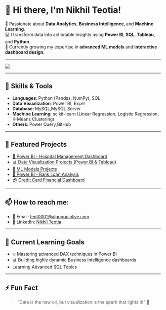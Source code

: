 # 👋 Hi there, I'm Nikhil Teotia!

🎯 Passionate about **Data Analytics**, **Business Intelligence**, and **Machine Learning**.  
💻 I transform data into actionable insights using **Power BI**, **SQL**, **Tableau**, and **Python**.  
🚀 Currently growing my expertise in **advanced ML models** and **interactive dashboard design**.

---

[![](https://readme-typing-svg.herokuapp.com?font=Fira+Code&size=22&pause=1000&color=00F7FF&center=true&vCenter=true&width=800&height=50&lines=Data+Analyst+%7C+Power+BI+Developer+%7C+ML+Enthusiast;Python+%7C+SQL+%7C+Power+BI+%7C+Tableau+%7C+Machine+Learning)](https://git.io/typing-svg)

---

## 🚀 Skills & Tools

- **Languages**: Python (Pandas, NumPy), SQL
- **Data Visualization**: Power BI, Excel
- **Database**: MySQL,MySQL Server
- **Machine Learning**: scikit-learn (Linear Regression, Logistic Regression, K-Means Clustering)
- **Others**: Power Query,GitHub

---


## 🌟 Featured Projects

- [🏥 Power BI - Hospital Management Dashboard](https://github.com/Nikhilteotia1101/Power_BI_Hospital_Dashboard)
- [📊 Data Visualization Projects (Power BI & Tableau)](https://github.com/Nikhilteotia1101/)
- [🧠 ML Models Projects](https://github.com/Nikhilteotia1101/ML_Models_Projects)
- [🏦 Power BI - Bank Loan Analysis](https://github.com/Nikhilteotia1101/Power-BI-Project-Bank-Loan-Analysis-)
- [💳 Credit Card Financial Dashboard](https://github.com/Nikhilteotia1101/Credit_Card_Financial_Dashboard)

---

## 📫 How to reach me:

- 📧 Email: [teot0001@algonquinlive.com](mailto:teot0001@algonquinlive.com)
- 🔗 LinkedIn: [Nikhil Teotia](https://linkedin.com/in/nikhil-teotia-a532a21a5)

---

## 🎯 Current Learning Goals

- 🔥 Mastering advanced DAX techniques in Power BI
- 📊 Building highly dynamic Business Intelligence dashboards
- Learning Advanced SQL Topics

---

## ⚡ Fun Fact

> "Data is the new oil, but visualization is the spark that lights it!" 🚀


